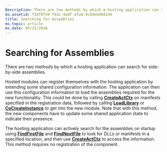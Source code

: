 ```yaml
---
Description: There are two methods by which a hosting application can search for side-by-side assemblies.
ms.assetid: f34f8f39-f03c-4adf-afa8-9cb9ed48d149
title: Searching for Assemblies
ms.topic: article
ms.date: 05/31/2018
---
```


# Searching for Assemblies

There are two methods by which a hosting application can search for side-by-side assemblies.

Hosted modules can register themselves with the hosting application by extending some shared configuration information. The application can then use this configuration information to load the assemblies required for the new functionality. This could be done by calling [**CreateActCtx**](/windows/desktop/api/Winbase/nf-winbase-createactctxa) on manifests specified in the registration data, followed by calling [**LoadLibrary**](https://docs.microsoft.com/windows/desktop/api/libloaderapi/nf-libloaderapi-loadlibrarya) or [**CoCreateInstance**](https://msdn.microsoft.com/en-us/library/ms686615(v=VS.85).aspx) to get into the new module. Note that with this method, the new components have to update some shared application state to indicate their presence.

The hosting application can actively search for the assemblies on startup using [**FindFirstFile**](https://docs.microsoft.com/windows/desktop/api/fileapi/nf-fileapi-findfirstfilea) and [**FindNextFile**](https://docs.microsoft.com/windows/desktop/api/fileapi/nf-fileapi-findnextfilea) to look for DLLs or manifests in a specified location, and then use [**CreateActCtx**](/windows/desktop/api/Winbase/nf-winbase-createactctxa) to access the information. This method requires no registration of the component.

 

 



